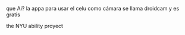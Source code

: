 que Ai?
la appa para usar el celu como cámara se llama droidcam y es gratis

the NYU ability proyect